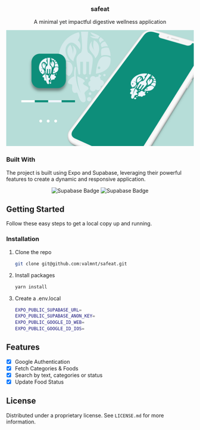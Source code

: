 <div align="center">
  <h3 align="center">safeat</h3>

  <p align="center">
    A minimal yet impactful digestive wellness application
  </p>
</div>

<img src="./assets/resources/banner.jpg" />

### Built With

The project is built using Expo and Supabase, leveraging their powerful features to create a dynamic and responsive application.

<div align="center">
  <img src="https://img.shields.io/badge/expo-1C1E24?style=for-the-badge&logo=expo&logoColor=#D04A37" alt="Supabase Badge">
  <img src="https://img.shields.io/badge/Supabase-3ECF8E?style=for-the-badge&logo=supabase&logoColor=white" alt="Supabase Badge">
</div>

## Getting Started

Follow these easy steps to get a local copy up and running.

### Installation

1. Clone the repo
    ```sh
    git clone git@github.com:valmnt/safeat.git
    ```
2. Install packages
    ```sh
    yarn install
    ```
3. Create a .env.local
    ```sh
    EXPO_PUBLIC_SUPABASE_URL=
    EXPO_PUBLIC_SUPABASE_ANON_KEY=
    EXPO_PUBLIC_GOOGLE_ID_WEB=
    EXPO_PUBLIC_GOOGLE_ID_IOS=
    ```

## Features

-   [x] Google Authentication
-   [x] Fetch Categories & Foods
-   [x] Search by text, categories or status
-   [x] Update Food Status

## License

Distributed under a proprietary license. See `LICENSE.md` for more information.
